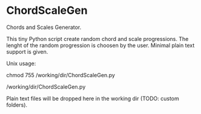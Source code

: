 # ChordScaleGen
Chords and Scales Generator.

This tiny Python script create random chord and scale progressions.
The lenght of the random progression is choosen by the user.
Minimal plain text support is given.

Unix usage:

chmod 755 /working/dir/ChordScaleGen.py

/working/dir/ChordScaleGen.py

Plain text files will be dropped here in the working dir (TODO: custom folders).
